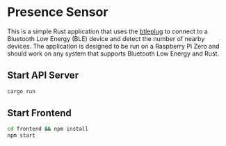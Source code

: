 # Presence Sensor

This is a simple Rust application that uses the [btleplug](https://github.com/deviceplug/btleplug) to connect to a Bluetooth Low Energy (BLE) device and detect the number of nearby devices.
The application is designed to be run on a Raspberry Pi Zero and should work on any system that supports Bluetooth Low Energy and Rust.

## Start API Server

```Rust
cargo run
```

## Start Frontend

```bash
cd frontend && npm install
npm start
```
